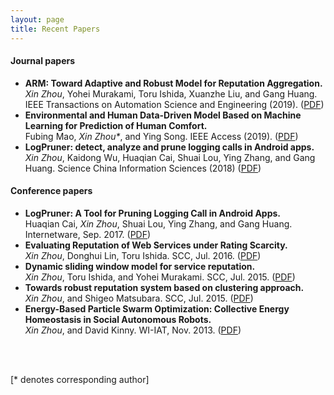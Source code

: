 ```yaml
---
layout: page
title: Recent Papers
---
```


#### Journal papers
- **ARM: Toward Adaptive and Robust Model for Reputation Aggregation.**  
*Xin Zhou*, Yohei Murakami, Toru Ishida, Xuanzhe Liu, and Gang Huang. IEEE Transactions on Automation Science and Engineering (2019). ([PDF](https://ieeexplore.ieee.org/document/8672470))
- **Environmental and Human Data-Driven Model Based on Machine Learning for Prediction of Human Comfort.**  
Fubing Mao, *Xin Zhou\**, and Ying Song. IEEE Access (2019). ([PDF](https://ieeexplore.ieee.org/stamp/stamp.jsp?tp=&arnumber=8832146))
- **LogPruner: detect, analyze and prune logging calls in Android apps.**  
*Xin Zhou*, Kaidong Wu, Huaqian Cai, Shuai Lou, Ying Zhang, and Gang Huang. Science China Information Sciences (2018) ([PDF](http://scis.scichina.com/en/2018/050107.pdf))

#### Conference papers
- **LogPruner: A Tool for Pruning Logging Call in Android Apps.**  
Huaqian Cai, *Xin Zhou*, Shuai Lou, Ying Zhang, and Gang Huang. Internetware, Sep. 2017. ([PDF](https://dl.acm.org/citation.cfm?id=3131711))
- **Evaluating Reputation of Web Services under Rating Scarcity.**  
*Xin Zhou*, Donghui Lin, Toru Ishida. SCC, Jul. 2016. ([PDF](http://www.ai.soc.i.kyoto-u.ac.jp/~lindh/papers/SCC2016_Zhou.pdf)) 
- **Dynamic sliding window model for service reputation.**  
*Xin Zhou*, Toru Ishida, and Yohei Murakami. SCC, Jul. 2015. ([PDF](https://arxiv.org/))
- **Towards robust reputation system based on clustering approach.**  
*Xin Zhou*, and Shigeo Matsubara. SCC, Jul. 2015. ([PDF](https://arxiv.org/))
- **Energy-Based Particle Swarm Optimization: Collective Energy Homeostasis in Social Autonomous Robots.**  
*Xin Zhou*, and David Kinny. WI-IAT, Nov. 2013. ([PDF](https://arxiv.org/))
<br /> 
<br>
<p>[* denotes corresponding author]</p>
